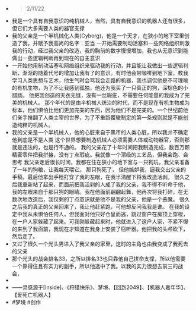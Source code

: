- > 2/11/22
- 我是一个具有自我意识的纯机械人，当然，具有自我意识的机器人还有很多，但它们大多需要人类的器官支撑
- 我的父亲是一个半机械化人类(Cyborg)，他是一个天才，在狭小的地下室里创造了我，并赋予我高尚的名字：亚当
  一开始需要制动活塞和一些网络组织刺激我的行动，经过我父亲的改造，我的胸前的数字慢慢增加，我也从无意识到能做出一些逻辑判断再到现在的自主意识
- 一开始他用制动活塞和网络组织来驱动我的行动，并且能让我做出一些逻辑判断，渐渐的随着代号的增加让我有了的意识。有时他会带咖啡到地下室，教我学习人类思想与艺术，他生气时会骂我会走路的机器，我也调侃他是不可理喻的有机生物，为了不让我感到孤独，他还为我买了一只真正的狗，深棕色的小腊肠。
  他把我创造的天衣无缝，没有一丝瑕疵，不需要任何能量的我成为了完美的机械人。
  那个年代的是由半机械人统治的时代，而不是现在有机生物成为标本，他们惧怕比他们更加完美的东西，因为他们不是完美的。一个世纪前他们亲手推翻了人类主宰的世界，为了不重蹈覆辙制定的第一条规则就是不能创造纯粹的机械人。
- 我的父亲是一个半机械人，他的心脏来自于黑市的人类心脏，所以我并不确定他到底是不是人类
  这个世界想要制造机械人必须需要人体或动物器官，否则那就是违法的，也是行不通的。
  我的父亲花了十年时间把我制造完成，数百万颗精密零件把我拼接，没有丁点瑕疵。我就像一个顶级的工艺品，但我会跑、会思考
  我父亲走后很长时间，我都在住在狭小的地下室与一只狗玩，我父亲准备了一年的狗粮，让我每天喂它。
  那只狗死了，
  但他嫉妒我，逼我交出父亲的手稿，最后他拿出手枪打穿了我的左眼，在我半清醒下将我改造活剥。
  很久之后我重新站了起来，而面前把我活剥的人成了我的父亲，我不得不听命于他，我的左眼来自于那只狗的眼睛。我在他面前翩翩起舞，他再次将我打碎，在无数次地改造后，我仅剩的丁点意识就是他不是我的父亲，他是一个恶魔。
  很久之后我的真正的父亲回来了，我让他赶紧跑，可他却反问我我是谁。
  在我的设定中我从未惧怕任何人，但我面对他只好仓皇而逃，跳过窗户在房顶上穿梭，在一户人家躲藏了起来。可我刚躲藏起来时，他就进入了这户人家，不紧不慢的来到了我面前，我现在才知道在我身上安装了窃听器。他把我的头颅砍下，然后走了。
- 又过了很久一个光头男进入了我父亲的家里，这时的主角也由我变成了我死去的父亲
- 那个光头的战会排名33，之所以排名33也只靠他自己拼命支撑，所以他需要一个靠得住且有实力的副手，所以他选中了我。以我的实力很想去前三的战会，
-
- ——灵感源于[Inside]、《狩猎快乐》、梦境、【回到2049】、【机器人嘉年华】、【爱死亡机器人】
- #梦境 #创作